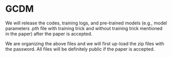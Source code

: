 # GCDM
We will release the codes, training logs, and pre-trained models (e.g., model parameters .pth file with training trick and without training trick mentioned in the paper) after the paper is accepted.

We are organizing the above files and we will first up-load the zip files with the password. All files will be definitely public if the paper is accepted.

